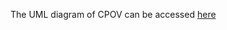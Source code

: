 The UML diagram of CPOV can be accessed [here](https://semiceu.github.io/CPOV/releases/2.1.1/uml/CoreVocabularies.EAP)
